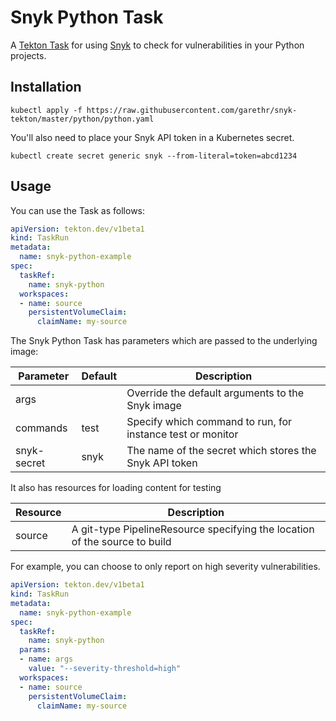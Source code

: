 # Snyk Python Task

A [Tekton Task](https://tekton.dev/) for using [Snyk](https://snyk.io) to check for
vulnerabilities in your Python projects.


## Installation

```
kubectl apply -f https://raw.githubusercontent.com/garethr/snyk-tekton/master/python/python.yaml
```

You'll also need to place your Snyk API token in a Kubernetes secret.

```
kubectl create secret generic snyk --from-literal=token=abcd1234
```

## Usage

You can use the Task as follows:

```yaml
apiVersion: tekton.dev/v1beta1
kind: TaskRun
metadata:
  name: snyk-python-example
spec:
  taskRef:
    name: snyk-python
  workspaces:
  - name: source
    persistentVolumeClaim:
      claimName: my-source
```

The Snyk Python Task has parameters which are passed to the underlying image:

| Parameter | Default | Description |
| --- | --- | --- |
| args |   | Override the default arguments to the Snyk image |
| commands | test | Specify which command to run, for instance test or monitor |
| snyk-secret | snyk | The name of the secret which stores the Snyk API token |

It also has resources for loading content for testing

| Resource | Description |
| --- | --- |
| source | A git-type PipelineResource specifying the location of the source to build |

For example, you can choose to only report on high severity vulnerabilities.

```yaml
apiVersion: tekton.dev/v1beta1
kind: TaskRun
metadata:
  name: snyk-python-example
spec:
  taskRef:
    name: snyk-python
  params:
  - name: args
    value: "--severity-threshold=high"
  workspaces:
  - name: source
    persistentVolumeClaim:
      claimName: my-source
```

